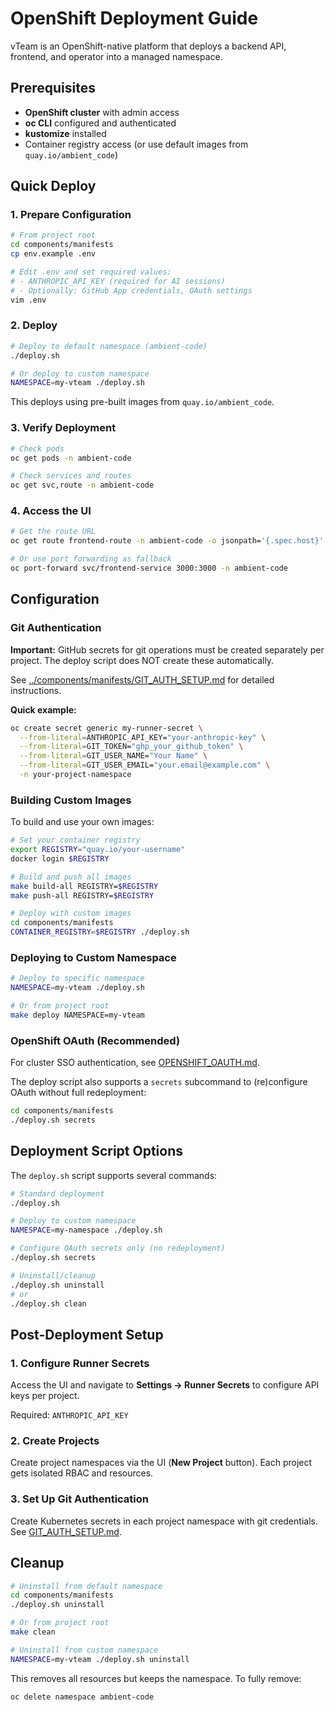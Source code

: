 # OpenShift Deployment Guide

vTeam is an OpenShift-native platform that deploys a backend API, frontend, and operator into a managed namespace.

## Prerequisites

- **OpenShift cluster** with admin access
- **oc CLI** configured and authenticated
- **kustomize** installed
- Container registry access (or use default images from `quay.io/ambient_code`)

## Quick Deploy

### 1. Prepare Configuration

```bash
# From project root
cd components/manifests
cp env.example .env

# Edit .env and set required values:
# - ANTHROPIC_API_KEY (required for AI sessions)
# - Optionally: GitHub App credentials, OAuth settings
vim .env
```

### 2. Deploy

```bash
# Deploy to default namespace (ambient-code)
./deploy.sh

# Or deploy to custom namespace
NAMESPACE=my-vteam ./deploy.sh
```

This deploys using pre-built images from `quay.io/ambient_code`.

### 3. Verify Deployment

```bash
# Check pods
oc get pods -n ambient-code

# Check services and routes
oc get svc,route -n ambient-code
```

### 4. Access the UI

```bash
# Get the route URL
oc get route frontend-route -n ambient-code -o jsonpath='{.spec.host}'

# Or use port forwarding as fallback
oc port-forward svc/frontend-service 3000:3000 -n ambient-code
```

## Configuration

### Git Authentication

**Important:** GitHub secrets for git operations must be created separately per project. The deploy script does NOT create these automatically.

See [../components/manifests/GIT_AUTH_SETUP.md](../components/manifests/GIT_AUTH_SETUP.md) for detailed instructions.

**Quick example:**
```bash
oc create secret generic my-runner-secret \
  --from-literal=ANTHROPIC_API_KEY="your-anthropic-key" \
  --from-literal=GIT_TOKEN="ghp_your_github_token" \
  --from-literal=GIT_USER_NAME="Your Name" \
  --from-literal=GIT_USER_EMAIL="your.email@example.com" \
  -n your-project-namespace
```

### Building Custom Images

To build and use your own images:

```bash
# Set your container registry
export REGISTRY="quay.io/your-username"
docker login $REGISTRY

# Build and push all images
make build-all REGISTRY=$REGISTRY
make push-all REGISTRY=$REGISTRY

# Deploy with custom images
cd components/manifests
CONTAINER_REGISTRY=$REGISTRY ./deploy.sh
```

### Deploying to Custom Namespace

```bash
# Deploy to specific namespace
NAMESPACE=my-vteam ./deploy.sh

# Or from project root
make deploy NAMESPACE=my-vteam
```

### OpenShift OAuth (Recommended)

For cluster SSO authentication, see [OPENSHIFT_OAUTH.md](OPENSHIFT_OAUTH.md).

The deploy script also supports a `secrets` subcommand to (re)configure OAuth without full redeployment:

```bash
cd components/manifests
./deploy.sh secrets
```

## Deployment Script Options

The `deploy.sh` script supports several commands:

```bash
# Standard deployment
./deploy.sh

# Deploy to custom namespace
NAMESPACE=my-namespace ./deploy.sh

# Configure OAuth secrets only (no redeployment)
./deploy.sh secrets

# Uninstall/cleanup
./deploy.sh uninstall
# or
./deploy.sh clean
```

## Post-Deployment Setup

### 1. Configure Runner Secrets

Access the UI and navigate to **Settings → Runner Secrets** to configure API keys per project.

Required: `ANTHROPIC_API_KEY`

### 2. Create Projects

Create project namespaces via the UI (**New Project** button). Each project gets isolated RBAC and resources.

### 3. Set Up Git Authentication

Create Kubernetes secrets in each project namespace with git credentials. See [GIT_AUTH_SETUP.md](../components/manifests/GIT_AUTH_SETUP.md).

## Cleanup

```bash
# Uninstall from default namespace
cd components/manifests
./deploy.sh uninstall

# Or from project root
make clean

# Uninstall from custom namespace
NAMESPACE=my-vteam ./deploy.sh uninstall
```

This removes all resources but keeps the namespace. To fully remove:

```bash
oc delete namespace ambient-code
```

